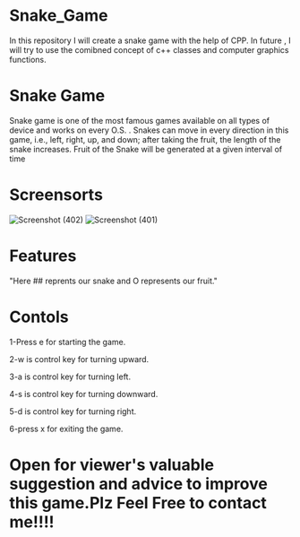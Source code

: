 # Snake_Game
In this repository I will create a snake game with the help of CPP. In future , I will try to use the comibned concept of c++ classes and computer graphics functions.
# Snake Game
Snake game is one of the most famous games available on all types of device and works on every O.S. . Snakes can move in every direction in this game, i.e., left, right, up, and down; after taking the fruit, the length of the snake increases. Fruit of the Snake will be generated at a given interval of time
# Screensorts
![Screenshot (402)](https://user-images.githubusercontent.com/62562859/130464144-9b957b4b-0798-4685-86c3-2f71810911f2.png)
![Screenshot (401)](https://user-images.githubusercontent.com/62562859/130464191-6e938e82-1561-47ca-8575-df07f53b4a31.png)
# Features
"Here ## reprents our snake and O represents our fruit."
# Contols
1-Press e for starting the game.

2-w is control key for turning upward.

3-a is control key for turning left.

4-s is control key for turning downward.

5-d is control key for turning right.

6-press x for exiting the game.
# Open for viewer's valuable suggestion and advice to improve this game.Plz Feel Free to contact me!!!!

